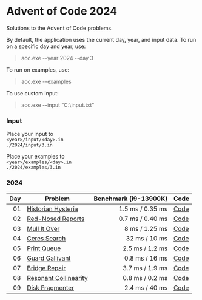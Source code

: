 # Advent of Code 2024

Solutions to the Advent of Code problems.

By default, the application uses the current day, year, and input data.
To run on a specific day and year, use: 
> aoc.exe --year 2024 --day 3

To run on examples, use:
> aoc.exe  --examples

To use custom input:
> aoc.exe  --input "C:\input.txt"

### Input

Place your input to  
`<year>/input/<day>.in`   
`./2024/input/3.in`

Place your examples to  
`<year>/examples/<day>.in`    
`./2024/examples/3.in`

### 2024

|  Day | Problem                                                      | Benchmark (i9-13900K) | Code                                                                                                  |
| ---: | ------------------------------------------------------------ | --------------------: | ----------------------------------------------------------------------------------------------------- |
|   01 | [Historian Hysteria](https://adventofcode.com/2024/day/1)    |      1.5 ms / 0.35 ms | [Code](https://github.com/GrigoryanArtem/advent-of-code-2024/blob/master/Puzzles.Runner/2024/Day3.cs) |
|   02 | [Red-Nosed Reports](https://adventofcode.com/2024/day/2)     |      0.7 ms / 0.40 ms | [Code](https://github.com/GrigoryanArtem/advent-of-code-2024/blob/master/Puzzles.Runner/2024/Day2.cs) |
|   03 | [Mull It Over](https://adventofcode.com/2024/day/3)          |        8 ms / 1.25 ms | [Code](https://github.com/GrigoryanArtem/advent-of-code-2024/blob/master/Puzzles.Runner/2024/Day1.cs) |
|   04 | [Ceres Search](https://adventofcode.com/2024/day/4)          |         32 ms / 10 ms | [Code](https://github.com/GrigoryanArtem/advent-of-code-2024/blob/master/Puzzles.Runner/2024/Day4.cs) |
|   05 | [Print Queue](https://adventofcode.com/2024/day/5)           |       2.5 ms / 1.2 ms | [Code](https://github.com/GrigoryanArtem/advent-of-code-2024/blob/master/Puzzles.Runner/2024/Day5.cs) |
|   06 | [Guard Gallivant](https://adventofcode.com/2024/day/6)       |        0.8 ms / 16 ms | [Code](https://github.com/GrigoryanArtem/advent-of-code-2024/blob/master/Puzzles.Runner/2024/Day6.cs) |
|   07 | [Bridge Repair](https://adventofcode.com/2024/day/7)         |       3.7 ms / 1.9 ms | [Code](https://github.com/GrigoryanArtem/advent-of-code-2024/blob/master/Puzzles.Runner/2024/Day7.cs) |
|   08 | [Resonant Collinearity](https://adventofcode.com/2024/day/8) |       0.8 ms / 0.2 ms | [Code](https://github.com/GrigoryanArtem/advent-of-code-2024/blob/master/Puzzles.Runner/2024/Day8.cs) |
|   09 | [Disk Fragmenter](https://adventofcode.com/2024/day/9)       |        2.4 ms / 40 ms | [Code](https://github.com/GrigoryanArtem/advent-of-code-2024/blob/master/Puzzles.Runner/2024/Day9.cs) |
